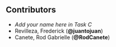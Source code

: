 ## Contributors

- _Add your name here in Task C_
- Revilleza, Frederick (**@juantojuan**)
- Canete, Rod Gabrielle (**@RodCanete**)